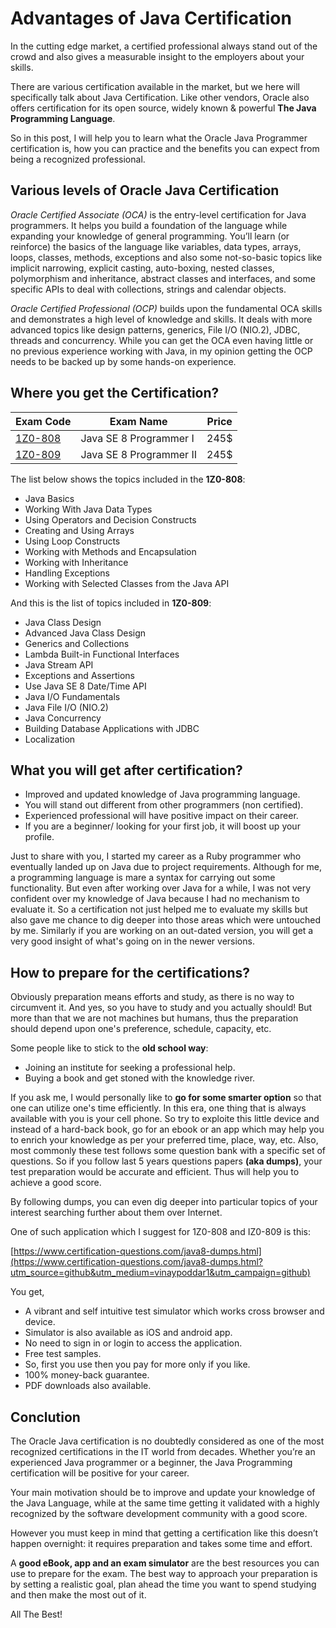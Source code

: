 # Advantages of Java Certification
In the cutting edge market, a certified professional always stand out of the crowd and also gives a measurable insight to the employers about your skills.

There are various certification available in the market, but we here will specifically talk about Java Certification.
Like other vendors, Oracle also offers certification for its open source, widely known & powerful **The Java Programming Language**.

So in this post, I will help you to learn what the Oracle Java Programmer certification is, how you can practice and the benefits you can expect from being a recognized professional.

## Various levels of Oracle Java Certification
*Oracle Certified Associate (OCA)* is the entry-level certification for Java programmers. It helps you build a foundation of the language while expanding your knowledge of general programming. You’ll learn (or reinforce) the basics of the language like variables, data types, arrays, loops, classes, methods, exceptions and also some not-so-basic topics like implicit narrowing, explicit casting, auto-boxing, nested classes, polymorphism and inheritance, abstract classes and interfaces, and some specific APIs to deal with collections, strings and calendar objects.

*Oracle Certified Professional (OCP)* builds upon the fundamental OCA skills and demonstrates a high level of knowledge and skills. It deals with more advanced topics like design patterns, generics, File I/O (NIO.2), JDBC, threads and concurrency. While you can get the OCA even having little or no previous experience working with Java, in my opinion getting the OCP needs to be backed up by some hands-on experience.

## Where you get the Certification?
| Exam Code | Exam Name | Price |
| --- | --- | --- |
| [1Z0-808](https://education.oracle.com/product/pexam_1Z0-808) | Java SE 8 Programmer I | 245$ |
| [1Z0-809](https://education.oracle.com/product/pexam_1Z0-809) | Java SE 8 Programmer II | 245$ |

The list below shows the topics included in the __1Z0-808__:

- Java Basics
- Working With Java Data Types
- Using Operators and Decision Constructs
- Creating and Using Arrays
- Using Loop Constructs
- Working with Methods and Encapsulation
- Working with Inheritance
- Handling Exceptions
- Working with Selected Classes from the Java API

And this is the list of topics included in __1Z0-809__:

- Java Class Design
- Advanced Java Class Design
- Generics and Collections
- Lambda Built-in Functional Interfaces
- Java Stream API
- Exceptions and Assertions
- Use Java SE 8 Date/Time API
- Java I/O Fundamentals
- Java File I/O (NIO.2)
- Java Concurrency
- Building Database Applications with JDBC
- Localization

## What you will get after certification?
- Improved and updated knowledge of Java programming language.
- You will stand out different from other programmers (non certified).
- Experienced professional will have positive impact on their career.
- If you are a beginner/ looking for your first job, it will boost up your profile.

Just to share with you, I started my career as a Ruby programmer who eventually landed up on Java due to project requirements. Although for me, a programming language is mare a syntax for carrying out some functionality. But even after working over Java for a while, I was not very confident over my knowledge of Java because I had no mechanism to evaluate it. So a certification not just helped me to evaluate my skills but also gave me chance to dig deeper into those areas which were untouched by me. Similarly if you are working on an out-dated version, you will get a very good insight of what's going on in the newer versions.

## How to prepare for the certifications?
Obviously preparation means efforts and study, as there is no way to circumvent it. And yes, so you have to study and you actually should!
But more than that we are not machines but humans, thus the preparation should depend upon one's preference, schedule, capacity, etc.

Some people like to stick to the **old school way**:
 - Joining an institute for seeking a professional help.
 - Buying a book and get stoned with the knowledge river.

If you ask me, I would personally like to **go for some smarter option** so that one can utilize one's time efficiently.
In this era, one thing that is always available with you is your cell phone. So try to exploite this little device and instead of a hard-back book, go for an ebook or an app which may help you to enrich your knowledge as per your preferred time, place, way, etc.
Also, most commonly these test follows some question bank with a specific set of questions. So if you follow last 5 years questions papers **(aka dumps)**, your test preparation would be accurate and efficient. Thus will help you to achieve a good score.

By following dumps, you can even dig deeper into particular topics of your interest searching further about them over Internet.

One of such application which I suggest for 1Z0-808 and IZ0-809 is this:

[https://www.certification-questions.com/java8-dumps.html](https://www.certification-questions.com/java8-dumps.html?utm_source=github&utm_medium=vinaypoddar1&utm_campaign=github)

You get,
- A vibrant and self intuitive test simulator  which works cross browser and device.
- Simulator is also available as iOS and android app.
- No need to sign in or login to access the application.
- Free test samples.
- So, first you use then you pay for more only if you like.
- 100% money-back guarantee.
- PDF downloads also available.

## Conclution
The Oracle Java certification is no doubtedly considered as one of the most recognized certifications in the IT world from decades.
Whether you’re an experienced Java programmer or a beginner, the Java Programming certification will be positive for your career.

Your main motivation should be to improve and update your knowledge of the Java Language, while at the same time getting it validated with a highly recognized by the software development community with a good score.

However you must keep in mind that getting a certification like this doesn’t happen overnight: it requires preparation and takes some time and effort.

A **good eBook, app and an exam simulator** are the best resources you can use to prepare for the exam. The best way to approach your preparation is by setting a realistic goal, plan ahead the time you want to spend studying and then make the most out of it.

All The Best!
